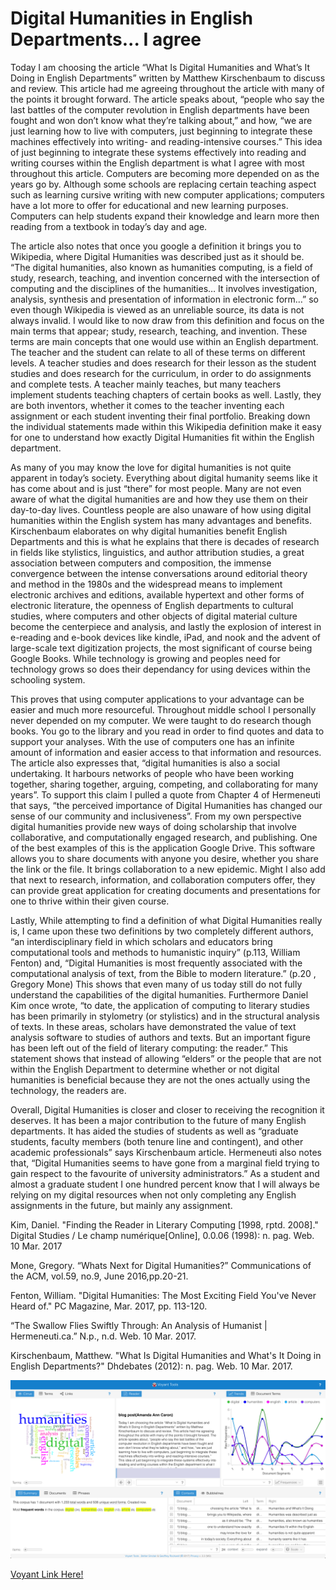 # Digital Humanities in English Departments... I agree

   Today I am choosing the article “What Is Digital Humanities and What’s It Doing in English Departments” written by Matthew Kirschenbaum to discuss and review. This article had me agreeing throughout the article with many of the points it brought forward. The article speaks about, “people who say the last battles of the computer revolution in English departments have been fought and won don’t know what they’re talking about,” and how, “we are just learning how to live with computers, just beginning to integrate these machines effectively into writing- and reading-intensive courses.” This idea of just beginning to integrate these systems effectively into reading and writing courses within the English department is what I agree with most throughout this article. Computers are becoming more depended on as the years go by. Although some schools are replacing certain teaching aspect such as learning cursive writing with new computer applications; computers have a lot more to offer for educational and new learning purposes. Computers can help students expand their knowledge and learn more then reading from a textbook in today’s day and age. 

   The article also notes that once you google a definition it brings you to Wikipedia, where Digital Humanities was described just as it should be. “The digital humanities, also known as humanities computing, is a field of study, research, teaching, and invention concerned with the intersection of computing and the disciplines of the humanities… It involves investigation, analysis, synthesis and presentation of information in electronic form…” so even though Wikipedia is viewed as an unreliable source, its data is not always invalid. I would like to now draw from this definition and focus on the main terms that appear; study, research, teaching, and invention. These terms are main concepts that one would use within an English department. The teacher and the student can relate to all of these terms on different levels. A teacher studies and does research for their lesson as the student studies and does research for the curriculum, in order to do assignments and complete tests.  A teacher mainly teaches, but many teachers implement students teaching chapters of certain books as well. Lastly, they are both inventors, whether it comes to the teacher inventing each assignment or each student inventing their final portfolio. Breaking down the individual statements made within this Wikipedia definition make it easy for one to understand how exactly Digital Humanities fit within the English department. 

   As many of you may know the love for digital humanities is not quite apparent in today’s society. Everything about digital humanity seems like it has come about and is just “there” for most people. Many are not even aware of what the digital humanities are and how they use them on their day-to-day lives. Countless people are also unaware of how using digital humanities within the English system has many advantages and benefits. Kirschenbaum elaborates on why digital humanities benefit English Departments and this is what he explains that there is decades of research in fields like stylistics, linguistics, and author attribution studies, a great association between computers and composition, the immense convergence between the intense conversations around editorial theory and method in the 1980s and the widespread means to implement electronic archives and editions, available hypertext and other forms of electronic literature, the openness of English departments to cultural studies, where computers and other objects of digital material culture become the centerpiece and analysis, and lastly the explosion of interest in e-reading and e-book devices like kindle, iPad, and nook and the advent of large-scale text digitization projects, the most significant of course being Google Books. While technology is growing and peoples need for technology grows so does their dependancy for using devices within the schooling system.

   This proves that using computer applications to your advantage can be easier and much more resourceful. Throughout middle school I personally never depended on my computer. We were taught to do research though books. You go to the library and you read in order to find quotes and data to support your analyses. With the use of computers one has an infinite amount of information and easier access to that information and resources. The article also expresses that,  “digital humanities is also a social undertaking. It harbours networks of people who have been working together, sharing together, arguing, competing, and collaborating for many years”.  To support this claim I pulled a quote from Chapter 4 of Hermeneuti that says, “the perceived importance of Digital Humanities has changed our sense of our community and inclusiveness”. From my own perspective digital humanities provide new ways of doing scholarship that involve collaborative, and computationally engaged research, and publishing. One of the best examples of this is the application Google Drive. This software allows you to share documents with anyone you desire, whether you share the link or the file. It brings collaboration to a new epidemic. Might I also add that next to research, information, and collaboration computers offer, they can provide great application for creating documents and presentations for one to thrive within their given course. 

   Lastly, While attempting to find a definition of what Digital Humanities really is, I came upon these two definitions by two completely different authors, “an interdisciplinary field in which scholars and educators bring computational tools and methods to humanistic inquiry” (p.113, William Fenton) and, “Digital Humanities is most frequently associated with the computational analysis of text, from the Bible to modern literature.” (p.20 , Gregory Mone) This shows that even many of us today still do not fully understand the capabilities of the digital humanities. Furthermore Daniel Kim once wrote, “to date, the application of computing to literary studies has been primarily in stylometry (or stylistics) and in the structural analysis of texts. In these areas, scholars have demonstrated the value of text analysis software to studies of authors and texts. But an important figure has been left out of the field of literary computing: the reader.” This statement shows that instead of allowing “elders” or the people that are not within the English Department to determine whether or not digital humanities is beneficial because they are not the ones actually using the technology, the readers are.
     
   Overall, Digital Humanities is closer and closer to receiving the recognition it deserves. It has been a major contribution to the future of many English departments. It has aided the studies of students as well as “graduate students, faculty members (both tenure line and contingent), and other academic professionals” says Kirschenbaum article. Hermeneuti also notes that, “Digital Humanities seems to have gone from a marginal field trying to gain respect to the favourite of university administrators.” As a student and almost a graduate student I one hundred percent know that I will always be relying on my digital resources when not only completing any English assignments in the future, but mainly any assignment.  


Kim, Daniel. "Finding the Reader in Literary Computing [1998, rptd. 2008]." Digital Studies / Le 
champ numérique[Online], 0.0.06 (1998): n. pag. Web. 10 Mar. 2017

Mone, Gregory. “Whats Next for Digital Humanities?” Communications of the ACM, vol.59, 
no.9, June 2016,pp.20-21.

Fenton, William. "Digital Humanities: The Most Exciting Field You've Never Heard of." PC 
Magazine, Mar. 2017, pp. 113-120.

“The Swallow Flies Swiftly Through: An Analysis of Humanist | Hermeneuti.ca.” N.p., n.d. 
Web. 10 Mar. 2017.

Kirschenbaum, Matthew. "What Is Digital Humanities and What's It Doing in English 
Departments?" Dhdebates (2012): n. pag. Web. 10 Mar. 2017.





![](images/voyant.jpg)




[Voyant Link Here!]( https://voyant-tools.org/?corpus=f83cb35ef6a255f548365c65b85ad5e1)
